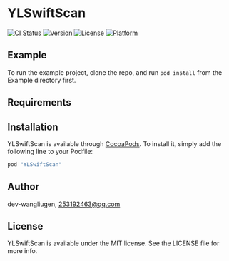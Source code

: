 # YLSwiftScan

[![CI Status](http://img.shields.io/travis/dev-wangliugen/YLSwiftScan.svg?style=flat)](https://travis-ci.org/dev-wangliugen/YLSwiftScan)
[![Version](https://img.shields.io/cocoapods/v/YLSwiftScan.svg?style=flat)](http://cocoapods.org/pods/YLSwiftScan)
[![License](https://img.shields.io/cocoapods/l/YLSwiftScan.svg?style=flat)](http://cocoapods.org/pods/YLSwiftScan)
[![Platform](https://img.shields.io/cocoapods/p/YLSwiftScan.svg?style=flat)](http://cocoapods.org/pods/YLSwiftScan)

## Example

To run the example project, clone the repo, and run `pod install` from the Example directory first.

## Requirements

## Installation

YLSwiftScan is available through [CocoaPods](http://cocoapods.org). To install
it, simply add the following line to your Podfile:

```ruby
pod "YLSwiftScan"
```

## Author

dev-wangliugen, 253192463@qq.com

## License

YLSwiftScan is available under the MIT license. See the LICENSE file for more info.
